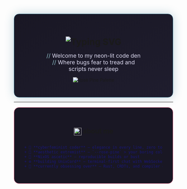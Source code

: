 <div align="center" style="background: linear-gradient(to bottom right, #191724 0%, #1f1d2e 100%); padding: 2rem; border-radius: 1rem; border: 1px solid #31748f; box-shadow: 0 0 30px rgba(49, 116, 143, 0.3);">

<h1 align="center" style="margin-bottom: 0;">
    <img src="https://readme-typing-svg.herokuapp.com?font=Geist+Mono&weight=800&size=32&duration=4000&pause=1000&color=E0DEF4&background=19172400&center=true&width=500&lines=hey+there!;i'm+slaganova;code+witch+%F0%9F%91%BB%F0%9F%92%8E" alt="Typing SVG" />
</h1>

<p style="color: #e0def4; font-size: 1.1rem; max-width: 70%; margin: 1rem auto;">
    <span style="color: #9ccfd8;">//</span> Welcome to my neon-lit code den<br>
    <span style="color: #9ccfd8;">//</span> Where bugs fear to tread and scripts never sleep
</p>

![Rosé Pine Palette](https://raw.githubusercontent.com/rose-pine/rose-pine-theme/main/assets/palette.svg)

</div>

---

<div align="center" style="background: #191724; padding: 2rem; border-radius: 1rem; margin-top: 1rem; border: 1px solid #eb6f92;">

## <img src="https://raw.githubusercontent.com/rose-pine/rose-pine-theme/main/assets/icon.png" width="24" style="vertical-align: middle;"> about me

<div style="display: grid; grid-template-columns: repeat(auto-fit, minmax(300px, 1fr)); gap: 1rem; text-align: left; color: #e0def4;">

```diff
+ 💅 **cyberfeminist coder** — elegance in every line, zero tolerance for tech debt
+ 🎨 **aesthetic extremist** — `--rose-pine` > your boring color schemes
+ 🐧 **NixOS ascetic** — reproducible builds or bust
+ ⚙ **building UnixCord** — terminal-first chat with WebSocket sorcery
+ 🔭 **currently obsessing over** — Rust, CRDTs, and compiler design
